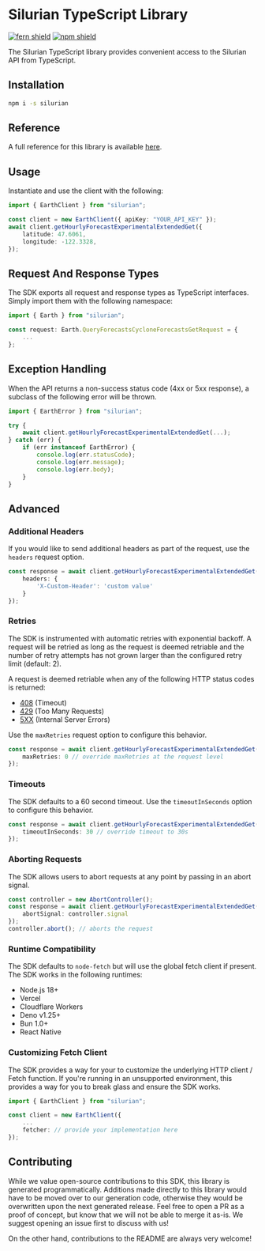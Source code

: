 # Silurian TypeScript Library

[![fern shield](https://img.shields.io/badge/%F0%9F%8C%BF-Built%20with%20Fern-brightgreen)](https://buildwithfern.com?utm_source=github&utm_medium=github&utm_campaign=readme&utm_source=https%3A%2F%2Fgithub.com%2Fsilurian-ai%2Fsilurian-ts)
[![npm shield](https://img.shields.io/npm/v/silurian)](https://www.npmjs.com/package/silurian)

The Silurian TypeScript library provides convenient access to the Silurian API from TypeScript.

## Installation

```sh
npm i -s silurian
```

## Reference

A full reference for this library is available [here](./reference.md).

## Usage

Instantiate and use the client with the following:

```typescript
import { EarthClient } from "silurian";

const client = new EarthClient({ apiKey: "YOUR_API_KEY" });
await client.getHourlyForecastExperimentalExtendedGet({
    latitude: 47.6061,
    longitude: -122.3328,
});
```

## Request And Response Types

The SDK exports all request and response types as TypeScript interfaces. Simply import them with the
following namespace:

```typescript
import { Earth } from "silurian";

const request: Earth.QueryForecastsCycloneForecastsGetRequest = {
    ...
};
```

## Exception Handling

When the API returns a non-success status code (4xx or 5xx response), a subclass of the following error
will be thrown.

```typescript
import { EarthError } from "silurian";

try {
    await client.getHourlyForecastExperimentalExtendedGet(...);
} catch (err) {
    if (err instanceof EarthError) {
        console.log(err.statusCode);
        console.log(err.message);
        console.log(err.body);
    }
}
```

## Advanced

### Additional Headers

If you would like to send additional headers as part of the request, use the `headers` request option.

```typescript
const response = await client.getHourlyForecastExperimentalExtendedGet(..., {
    headers: {
        'X-Custom-Header': 'custom value'
    }
});
```

### Retries

The SDK is instrumented with automatic retries with exponential backoff. A request will be retried as long
as the request is deemed retriable and the number of retry attempts has not grown larger than the configured
retry limit (default: 2).

A request is deemed retriable when any of the following HTTP status codes is returned:

- [408](https://developer.mozilla.org/en-US/docs/Web/HTTP/Status/408) (Timeout)
- [429](https://developer.mozilla.org/en-US/docs/Web/HTTP/Status/429) (Too Many Requests)
- [5XX](https://developer.mozilla.org/en-US/docs/Web/HTTP/Status/500) (Internal Server Errors)

Use the `maxRetries` request option to configure this behavior.

```typescript
const response = await client.getHourlyForecastExperimentalExtendedGet(..., {
    maxRetries: 0 // override maxRetries at the request level
});
```

### Timeouts

The SDK defaults to a 60 second timeout. Use the `timeoutInSeconds` option to configure this behavior.

```typescript
const response = await client.getHourlyForecastExperimentalExtendedGet(..., {
    timeoutInSeconds: 30 // override timeout to 30s
});
```

### Aborting Requests

The SDK allows users to abort requests at any point by passing in an abort signal.

```typescript
const controller = new AbortController();
const response = await client.getHourlyForecastExperimentalExtendedGet(..., {
    abortSignal: controller.signal
});
controller.abort(); // aborts the request
```

### Runtime Compatibility

The SDK defaults to `node-fetch` but will use the global fetch client if present. The SDK works in the following
runtimes:

- Node.js 18+
- Vercel
- Cloudflare Workers
- Deno v1.25+
- Bun 1.0+
- React Native

### Customizing Fetch Client

The SDK provides a way for your to customize the underlying HTTP client / Fetch function. If you're running in an
unsupported environment, this provides a way for you to break glass and ensure the SDK works.

```typescript
import { EarthClient } from "silurian";

const client = new EarthClient({
    ...
    fetcher: // provide your implementation here
});
```

## Contributing

While we value open-source contributions to this SDK, this library is generated programmatically.
Additions made directly to this library would have to be moved over to our generation code,
otherwise they would be overwritten upon the next generated release. Feel free to open a PR as
a proof of concept, but know that we will not be able to merge it as-is. We suggest opening
an issue first to discuss with us!

On the other hand, contributions to the README are always very welcome!
